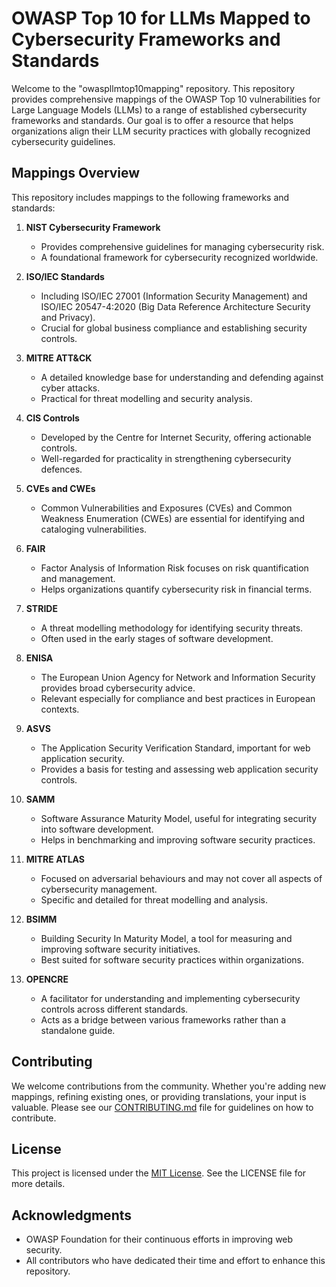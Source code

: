 # OWASP Top 10 for LLMs Mapped to Cybersecurity Frameworks and Standards

Welcome to the "owaspllmtop10mapping" repository. This repository provides comprehensive mappings of the OWASP Top 10 vulnerabilities for Large Language Models (LLMs) to a range of established cybersecurity frameworks and standards. Our goal is to offer a resource that helps organizations align their LLM security practices with globally recognized cybersecurity guidelines.

## Mappings Overview

This repository includes mappings to the following frameworks and standards:

1. **NIST Cybersecurity Framework**
   - Provides comprehensive guidelines for managing cybersecurity risk.
   - A foundational framework for cybersecurity recognized worldwide.

2. **ISO/IEC Standards**
   - Including ISO/IEC 27001 (Information Security Management) and ISO/IEC 20547-4:2020 (Big Data Reference Architecture Security and Privacy).
   - Crucial for global business compliance and establishing security controls.

3. **MITRE ATT&CK**
   - A detailed knowledge base for understanding and defending against cyber attacks.
   - Practical for threat modelling and security analysis.

4. **CIS Controls**
   - Developed by the Centre for Internet Security, offering actionable controls.
   - Well-regarded for practicality in strengthening cybersecurity defences.

5. **CVEs and CWEs**
   - Common Vulnerabilities and Exposures (CVEs) and Common Weakness Enumeration (CWEs) are essential for identifying and cataloging vulnerabilities.

6. **FAIR**
   - Factor Analysis of Information Risk focuses on risk quantification and management.
   - Helps organizations quantify cybersecurity risk in financial terms.

7. **STRIDE**
   - A threat modelling methodology for identifying security threats.
   - Often used in the early stages of software development.

8. **ENISA**
   - The European Union Agency for Network and Information Security provides broad cybersecurity advice.
   - Relevant especially for compliance and best practices in European contexts.

9. **ASVS**
   - The Application Security Verification Standard, important for web application security.
   - Provides a basis for testing and assessing web application security controls.

10. **SAMM**
    - Software Assurance Maturity Model, useful for integrating security into software development.
    - Helps in benchmarking and improving software security practices.

11. **MITRE ATLAS**
    - Focused on adversarial behaviours and may not cover all aspects of cybersecurity management.
    - Specific and detailed for threat modelling and analysis.

12. **BSIMM**
    - Building Security In Maturity Model, a tool for measuring and improving software security initiatives.
    - Best suited for software security practices within organizations.

13. **OPENCRE**
    - A facilitator for understanding and implementing cybersecurity controls across different standards.
    - Acts as a bridge between various frameworks rather than a standalone guide.

## Contributing

We welcome contributions from the community. Whether you're adding new mappings, refining existing ones, or providing translations, your input is valuable. Please see our [CONTRIBUTING.md](/CONTRIBUTING.md) file for guidelines on how to contribute.

## License

This project is licensed under the [MIT License](/LICENSE). See the LICENSE file for more details.

## Acknowledgments

- OWASP Foundation for their continuous efforts in improving web security.
- All contributors who have dedicated their time and effort to enhance this repository.
